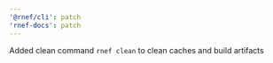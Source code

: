 ```yaml
---
'@rnef/cli': patch
'rnef-docs': patch
---
```


Added clean command `rnef clean` to clean caches and build artifacts
